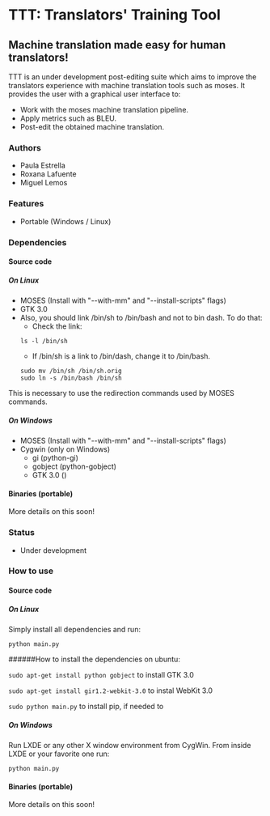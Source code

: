# TTT: Translators' Training Tool



## Machine translation made easy for human translators!
TTT is an under development post-editing suite which aims to improve the translators experience with machine translation tools such as moses. It provides the user with a graphical user interface to:

- Work with the moses machine translation pipeline.
- Apply metrics such as BLEU.
- Post-edit the obtained machine translation.



### Authors
- Paula Estrella
- Roxana Lafuente
- Miguel Lemos



### Features
- Portable (Windows / Linux)



### Dependencies

#### Source code

##### On Linux
- MOSES (Install with "--with-mm" and "--install-scripts" flags)
- GTK 3.0
- Also, you should link /bin/sh to /bin/bash and not to bin dash. To do that:
	- Check the link:
	```
	ls -l /bin/sh
	```
	- If /bin/sh is a link to /bin/dash, change it to /bin/bash.
	```
	sudo mv /bin/sh /bin/sh.orig
	sudo ln -s /bin/bash /bin/sh
	```
This is necessary to use the redirection commands used by MOSES commands.

##### On Windows
- MOSES (Install with "--with-mm" and "--install-scripts" flags)
- Cygwin (only on Windows)
	- gi (python-gi)
	- gobject (python-gobject)
	- GTK 3.0 ()



#### Binaries (portable)
More details on this soon!



### Status
- Under development



### How to use

#### Source code

##### On Linux
Simply install all dependencies and run:
```
python main.py
```
######How to install the dependencies on ubuntu:

```sudo apt-get install python gobject```  to install GTK 3.0

```sudo apt-get install gir1.2-webkit-3.0``` to instal WebKit 3.0

```sudo python main.py``` to install pip, if needed to

##### On Windows

Run LXDE or any other X window environment from CygWin. From inside LXDE or your favorite one run:

```
python main.py
```

#### Binaries (portable)
More details on this soon!
